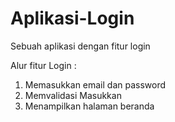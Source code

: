 # Aplikasi-Login
Sebuah aplikasi dengan fitur login

Alur fitur Login :
  1. Memasukkan email dan password
  2. Memvalidasi Masukkan
  3. Menampilkan halaman beranda
